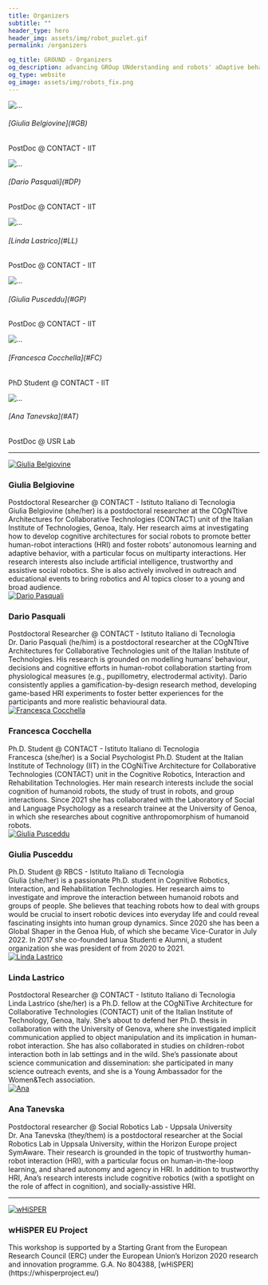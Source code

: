 ```yaml
---
title: Organizers
subtitle: ""
header_type: hero
header_img: assets/img/robot_puzlet.gif
permalink: /organizers

og_title: GROUND - Organizers
og_description: advancing GROup UNderstanding and robots' aDaptive behavior
og_type: website
og_image: assets/img/robots_fix.png
---
```


<div class="wrapper">
		<div class="container">
			<div class="row">
				<div class="col-md-6 col-lg-2">
					<div class="card mx-30">
						<img alt="..." class="card-img-top" src="assets/img/organizers/gb.png">
						<div class="card-body">
							<h6 class="card-title">[Giulia Belgiovine](#GB)</h6>
							<p class="card-text">PostDoc @ CONTACT - IIT</p>
						</div>
					</div>
				</div>
                <div class="col-md-6 col-lg-2">
					<div class="card mx-30">
						<img alt="..." class="card-img-top" src="assets/img/organizers/dp.png">
						<div class="card-body">
							<h6 class="card-title">[Dario Pasquali](#DP)</h6>
							<p class="card-text">PostDoc @ CONTACT - IIT</p>
						</div>
					</div>
				</div>
				<div class="col-md-6 col-lg-2">
					<div class="card mx-30">
						<img alt="..." class="card-img-top" src="assets/img/organizers/ll.png">
						<div class="card-body">
							<h6 class="card-title">[Linda Lastrico](#LL)</h6>
							<p class="card-text">PostDoc @ CONTACT - IIT</p>
						</div>
					</div>
				</div>			
                <div class="col-md-6 col-lg-2">
					<div class="card mx-30">
						<img alt="..." class="card-img-top" src="assets/img/organizers/gp.png">
						<div class="card-body">
							<h6 class="card-title">[Giulia Pusceddu](#GP)</h6>
							<p class="card-text">PostDoc @ CONTACT - IIT</p>
						</div>
					</div>
				</div>
                <div class="col-md-6 col-lg-2">
					<div class="card mx-30">
						<img alt="..." class="card-img-top" src="assets/img/organizers/fc.png">
						<div class="card-body">
							<h6 class="card-title">[Francesca Cocchella](#FC)</h6>
							<p class="card-text">PhD Student @ CONTACT - IIT</p>
						</div>
					</div>
				</div>
                <div class="col-md-6 col-lg-2">
					<div class="card mx-30">
						<img alt="..." class="card-img-top" src="assets/img/organizers/at.png">
						<div class="card-body">
							<h6 class="card-title">[Ana Tanevska](#AT)</h6>
							<p class="card-text">PostDoc @ USR Lab</p>
						</div>
					</div>
				</div>
			</div>
		</div>
	</div>

---

<section class="light">
    <div class="container py-2">
        <article class="postcard light blue">
            <a class="postcard__img_link" href="#">
                <img class="postcard__img" src="assets/img/organizers/gb.png" alt="Giulia Belgiovine" />
            </a>
            <div class="postcard__text t-dark">
                <h1 class="postcard__title blue"><a name="GB"></a>Giulia Belgiovine</h1>
                <div class="postcard__subtitle small">Postdoctoral Researcher @ CONTACT - Istituto Italiano di Tecnologia</div>
                <div class="postcard__bar"></div>
                <div class="postcard__preview-txt">Giulia Belgiovine (she/her) is a postdoctoral researcher at the COgNTtive Architectures for Collaborative Technologies (CONTACT) unit of the Italian Institute of Technologies, Genoa, Italy. Her research aims at investigating how to develop cognitive architectures for social robots to promote better human-robot interactions (HRI) and foster robots’ autonomous learning and adaptive  behavior, with a particular focus on multiparty interactions. Her research interests also include artificial intelligence, trustworthy and assistive social robotics. She is also actively involved in outreach and educational events to bring robotics and AI topics closer to a young and broad audience.</div>
            </div>
        </article>
        <article class="postcard light blue">
            <a class="postcard__img_link" href="#">
                <img class="postcard__img" src="assets/img/organizers/dp.png" alt="Dario Pasquali" />
            </a>
            <div class="postcard__text t-dark">
                <h1 class="postcard__title blue"><a name="DP"></a>Dario Pasquali</h1>
                <div class="postcard__subtitle small">Postdoctoral Researcher @ CONTACT - Istituto Italiano di Tecnologia</div>
                <div class="postcard__bar"></div>
                <div class="postcard__preview-txt">Dr. Dario Pasquali (he/him) is a postdoctoral researcher at the COgNTtive Architectures for Collaborative Technologies unit of the Italian Institute of Technologies. His research is grounded on modelling humans’ behaviour, decisions and cognitive efforts in human-robot collaboration starting from physiological measures (e.g., pupillometry, electrodermal activity). Dario consistently applies a gamification-by-design research method, developing game-based HRI experiments to foster better experiences for the participants and more realistic behavioural data.</div>
            </div>
        </article>
        <article class="postcard light blue">
            <a class="postcard__img_link" href="#">
                <img class="postcard__img" src="assets/img/organizers/fc.png" alt="Francesca Cocchella" />
            </a>
            <div class="postcard__text t-dark">
                <h1 class="postcard__title blue"><a name="FC"></a>Francesca Cocchella</h1>
                <div class="postcard__subtitle small">Ph.D. Student @ CONTACT - Istituto Italiano di Tecnologia</div>
                <div class="postcard__bar"></div>
                <div class="postcard__preview-txt">Francesca (she/her) is a Social Psychologist Ph.D. Student at the Italian Institute of Technology (IIT) in the COgNiTive Architecture for Collaborative Technologies (CONTACT) unit in the Cognitive Robotics, Interaction and Rehabilitation Technologies. Her main research interests include the social cognition of humanoid robots, the study of trust in robots, and group interactions. Since 2021 she has collaborated with the Laboratory of Social and Language Psychology as a research trainee at the University of Genoa, in which she researches about cognitive anthropomorphism of humanoid robots.</div>
            </div>
        </article>
        <article class="postcard light blue">
            <a class="postcard__img_link" href="#">
                <img class="postcard__img" src="assets/img/organizers/gp.png" alt="Giulia Pusceddu" />
            </a>
            <div class="postcard__text t-dark">
                <h1 class="postcard__title blue"><a name="GP"></a>Giulia Pusceddu</h1>
                <div class="postcard__subtitle small">Ph.D. Student @ RBCS - Istituto Italiano di Tecnologia</div>
                <div class="postcard__bar"></div>
                <div class="postcard__preview-txt">Giulia (she/her) is a passionate Ph.D. student in Cognitive Robotics, Interaction, and Rehabilitation Technologies. Her research aims to investigate and improve the interaction between humanoid robots and groups of people. She believes that teaching robots how to deal with groups would be crucial to insert robotic devices into everyday life and could reveal fascinating insights into human group dynamics. Since 2020 she has been a Global Shaper in the Genoa Hub, of which she became Vice-Curator in July 2022. In 2017 she co-founded Ianua Studenti e Alumni, a student organization she was president of from 2020 to 2021.</div>
            </div>
        </article>
        <article class="postcard light blue">
            <a class="postcard__img_link" href="#">
                <img class="postcard__img" src="assets/img/organizers/ll.png" alt="Linda Lastrico" />
            </a>
            <div class="postcard__text t-dark">
                <h1 class="postcard__title blue"><a name="LL"></a>Linda Lastrico</h1>
                <div class="postcard__subtitle small">Postdoctoral Researcher @ CONTACT - Istituto Italiano di Tecnologia</div>
                <div class="postcard__bar"></div>
                <div class="postcard__preview-txt">
                Linda Lastrico (she/her) is a Ph.D. fellow at the COgNiTive Architecture for Collaborative Technologies (CONTACT) unit of the Italian Institute of Technology, Genoa, Italy. She’s about to defend her Ph.D. thesis in collaboration with the University of Genova, where she investigated implicit communication applied to object manipulation and its implication in human-robot interaction. She has also collaborated in studies on children-robot interaction both in lab settings and in the wild. She’s passionate about science communication and dissemination: she participated in many science outreach events, and she is a Young Ambassador for the Women&Tech association.</div>
            </div>
        </article>
        <article class="postcard light blue">
            <a class="postcard__img_link" href="#">
                <img class="postcard__img" src="assets/img/organizers/at.png" alt="Ana" />
            </a>
            <div class="postcard__text t-dark">
                <h1 class="postcard__title blue"><a name="AT"></a>Ana Tanevska</h1>
                <div class="postcard__subtitle small">Postdoctoral researcher @ Social Robotics Lab - Uppsala University
                </div>
                <div class="postcard__bar"></div>
                <div class="postcard__preview-txt">Dr. Ana Tanevska (they/them) is a postdoctoral researcher at the Social Robotics Lab in Uppsala University, within the Horizon Europe project SymAware. Their research is grounded in the topic of trustworthy human-robot interaction (HRI), with a particular focus on human-in-the-loop learning, and shared autonomy and agency in HRI. In addition to trustworthy HRI, Ana’s research interests include cognitive robotics (with a spotlight on the role of affect in cognition), and socially-assistive HRI.</div>
            </div>
        </article>
    </div>
</section>

---

<section class="light">
    <div class="container py-2">
        <article class="postcard light blue">
            <a class="postcard__img_link" href="#">
                <img class="postcard__img" src="assets/img/whisper.png" alt="wHiSPER" />
            </a>
            <div class="postcard__text t-dark">
                <h1 class="postcard__title blue">wHiSPER EU Project</h1>
                <div class="postcard__bar"></div>
                <div class="postcard__preview-txt">This workshop is supported by a Starting Grant from the European Research Council (ERC) under the European Union’s Horizon 2020 research and innovation programme. G.A. No 804388, [wHiSPER](https://whisperproject.eu/)  </div>
            </div>
        </article>
    </div>
    <!--<div class="container py-2">
        <article class="postcard light blue">
            <a class="postcard__img_link" href="#">
                <img class="postcard__img" src="assets/img/genova_logo.png" alt="Genova" />
            </a>
            <div class="postcard__text t-dark">
                <h1 class="postcard__title blue">Comune di Genova</h1>
                <div class="postcard__bar"></div>
                <div class="postcard__preview-txt">This workshop is supported by Comune di Genova (Liguria, Italy)<br><br><br><br></div>
            </div>
        </article>
    </div>-->
</section>
